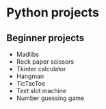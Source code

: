 # Python projects #

## Beginner projects ##
  * Madlibs
  * Rock paper scissors
  * Tkinter calculator
  * Hangman
  * TicTacToe
  * Text slot machine
  * Number guessing game
